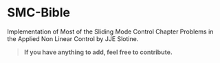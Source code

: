 # SMC-Bible

Implementation of Most of the Sliding Mode Control Chapter Problems in the Applied Non Linear Control by JJE Slotine.

> **If you have anything to add, feel free to contribute.**
